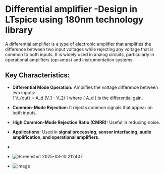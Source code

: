 # Differential amplifier -Design in LTspice using 180nm technology library


A differential amplifier is a type of electronic amplifier that amplifies the difference between two input voltages while rejecting any voltage that is common to both inputs. It is widely used in analog circuits, particularly in operational amplifiers (op-amps) and instrumentation systems.



## Key Characteristics:
- **Differential Mode Operation:** Amplifies the voltage difference between two inputs:  
  \[
  V_{out} = A_d (V_1 - V_2)
  \]
  where \( A_d \) is the differential gain.
- **Common-Mode Rejection:** It rejects common signals that appear on both inputs.
- **High Common-Mode Rejection Ratio (CMRR):** Useful in reducing noise.
- **Applications:** Used in **signal processing, sensor interfacing, audio amplification, and operational amplifiers**.

- 

- ![Screenshot 2025-03-10 212407](https://github.com/user-attachments/assets/07ab50d0-db5f-4692-a8ba-e06a2d5d0cd4)
- ![image](https://github.com/user-attachments/assets/137821c5-27e0-44ea-aacd-9998d186a1ea)



